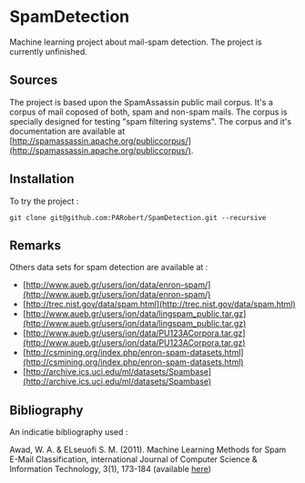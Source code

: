 # SpamDetection

Machine learning project about mail-spam detection. The project is currently unfinished.

## Sources

The project is based upon the SpamAssassin public mail corpus. It's a corpus of mail coposed of both, spam and non-spam mails. The corpus is specially designed for testing "spam filtering systems". The corpus and it's documentation are available at [http://spamassassin.apache.org/publiccorpus/](http://spamassassin.apache.org/publiccorpus/).

## Installation

To try the project :

`git clone git@github.com:PARobert/SpamDetection.git --recursive`

## Remarks

Others data sets for spam detection are available at :

* [http://www.aueb.gr/users/ion/data/enron-spam/](http://www.aueb.gr/users/ion/data/enron-spam/)
* [http://trec.nist.gov/data/spam.html](http://trec.nist.gov/data/spam.html)
* [http://www.aueb.gr/users/ion/data/lingspam_public.tar.gz](http://www.aueb.gr/users/ion/data/lingspam_public.tar.gz)
* [http://www.aueb.gr/users/ion/data/PU123ACorpora.tar.gz](http://www.aueb.gr/users/ion/data/PU123ACorpora.tar.gz)
* [http://csmining.org/index.php/enron-spam-datasets.html](http://csmining.org/index.php/enron-spam-datasets.html)
* [http://archive.ics.uci.edu/ml/datasets/Spambase](http://archive.ics.uci.edu/ml/datasets/Spambase)

## Bibliography

An indicatie bibliography used :

Awad, W. A. & ELseuofi S. M. (2011). Machine Learning Methods for Spam E-Mail Classification, international Journal of Computer Science & Information Technology, 3(1), 173-184 (available [here](http://airccse.org/journal/jcsit/0211ijcsit12.pdf))
